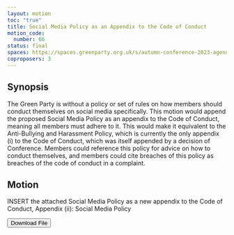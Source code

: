 ```yaml
---
layout: motion
toc: "true"
title: Social Media Policy as an Appendix to the Code of Conduct
motion_code:
  number: 66
status: final
spaces: https://spaces.greenparty.org.uk/s/autumn-conference-2023-agenda-forum/post/post/view?id=11018
coproposers: 3
---
```

## Synopsis

The Green Party is without a policy or set of rules on how members should conduct themselves on social media specifically. This motion would append the proposed Social Media Policy as an appendix to the Code of Conduct, meaning all members must adhere to it. This would make it equivalent to the Anti-Bullying and Harassment Policy, which is currently the only appendix (i) to the Code of Conduct, which was itself appended by a decision of Conference. Members could reference this policy for advice on how to conduct themselves, and members could cite breaches of this policy as breaches of the code of conduct in a complaint.

## Motion

INSERT the attached Social Media Policy as a new appendix to the Code of Conduct, Appendix (ii): Social Media Policy



<a href="/files/social-media-policy.pdf"><button class="btn btn-secondary download-link">Download File</button></a>